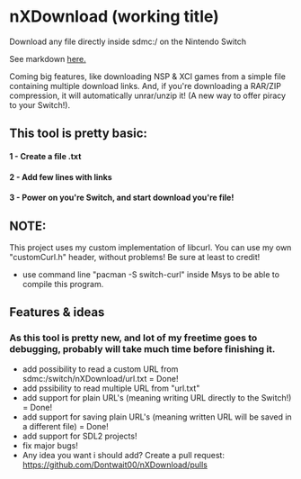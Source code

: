 # nXDownload (working title)
Download any file directly inside sdmc:/ on the Nintendo Switch

See markdown [here.](https://guides.github.com/features/mastering-markdown/)

Coming big features, like downloading NSP & XCI games from a simple file containing multiple download links. And, if you're downloading a RAR/ZIP compression, it will automatically unrar/unzip it! (A new way to offer piracy to your Switch!).

## This tool is pretty basic:
#### 1 - Create a file .txt
#### 2 - Add few lines with links
#### 3 - Power on you're Switch, and start download you're file!

## NOTE:
This project uses my custom implementation of libcurl. You can use my own "customCurl.h" header, without problems! Be sure at least to credit!

- use command line "pacman -S switch-curl" inside Msys to be able to compile this program.

## Features & ideas
### As this tool is pretty new, and lot of my freetime goes to debugging, probably will take much time before finishing it.
- add possibility to read a custom URL from sdmc:/switch/nXDownload/url.txt = Done!
- add pssibility to read multiple URL from "url.txt"
- add support for plain URL's (meaning writing URL directly to the Switch!) = Done!
- add support for saving plain URL's (meaning written URL will be saved in a different file) = Done!
- add support for SDL2 projects!
- fix major bugs!
- Any idea you want i should add? Create a pull request: https://github.com/Dontwait00/nXDownload/pulls
